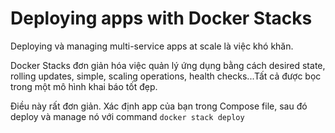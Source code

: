 # Deploying apps with Docker Stacks

Deploying và managing multi-service apps at scale là việc khó khăn.

Docker Stacks đơn giản hóa việc quản lý ứng dụng bằng cách desired state, rolling updates, simple, scaling operations, health checks...Tất cả được bọc trong một mô hình khai báo tốt đẹp.

Điều này rất đơn giản. Xác định app của bạn trong Compose file, sau đó deploy và manage nó với command `docker stack deploy`
